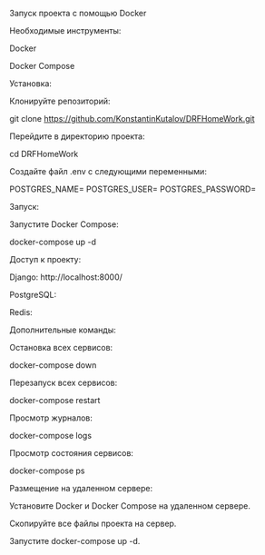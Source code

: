 Запуск проекта с помощью Docker

Необходимые инструменты:

Docker

Docker Compose

Установка:

Клонируйте репозиторий:

git clone https://github.com/KonstantinKutalov/DRFHomeWork.git

Перейдите в директорию проекта:

cd DRFHomeWork

Создайте файл .env с следующими переменными:

POSTGRES_NAME=
POSTGRES_USER=
POSTGRES_PASSWORD=

Запуск:

Запустите Docker Compose:

docker-compose up -d

Доступ к проекту:

Django: http://localhost:8000/

PostgreSQL:

Redis:

Дополнительные команды:

Остановка всех сервисов:

docker-compose down

Перезапуск всех сервисов:

docker-compose restart

Просмотр журналов:

docker-compose logs

Просмотр состояния сервисов:

docker-compose ps

Размещение на удаленном сервере:

Установите Docker и Docker Compose на удаленном сервере.

Скопируйте все файлы проекта на сервер.

Запустите docker-compose up -d.
